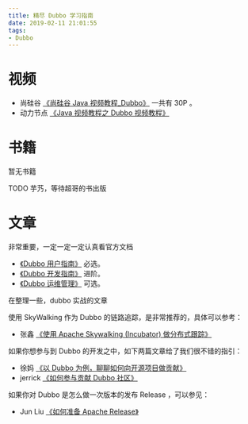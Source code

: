 ```yaml
---
title: 精尽 Dubbo 学习指南
date: 2019-02-11 21:01:55
tags:
- Dubbo
---
```


# 视频

- 尚硅谷 [《尚硅谷 Java 视频教程_Dubbo》](https://www.bilibili.com/video/av30612478) 一共有 30P 。
- 动力节点 [《Java 视频教程之 Dubbo 视频教程》](https://www.bilibili.com/video/av16942397)

# 书籍

暂无书籍

TODO 芋艿，等待超哥的书出版

# 文章

非常重要，一定一定一定认真看官方文档

- [《Dubbo 用户指南》](http://dubbo.apache.org/zh-cn/docs/user/quick-start.html) 必选。
- [《Dubbo 开发指南》](http://dubbo.apache.org/zh-cn/docs/dev/build.html) 进阶。
- [《Dubbo 运维管理》](http://dubbo.apache.org/zh-cn/docs/admin/install/provider-demo.html) 可选。

在整理一些，dubbo 实战的文章

使用 SkyWalking 作为 Dubbo 的链路追踪，是非常推荐的，具体可以参考：

- 张鑫 [《使用 Apache Skywalking (Incubator) 做分布式跟踪》](http://dubbo.apache.org/zh-cn/blog/tracing-with-skywalking.html)

如果你想参与到 Dubbo 的开发之中，如下两篇文章给了我们很不错的指引：

- 徐妈 [《以 Dubbo 为例，聊聊如何向开源项目做贡献》](http://dubbo.apache.org/zh-cn/blog/dubbo-contribue-to-opensource.html)
- jerrick [《如何参与贡献 Dubbo 社区》](http://dubbo.apache.org/zh-cn/blog/how-to-involve-dubbo-community.html)

如果你对 Dubbo 是怎么做一次版本的发布 Release ，可以参见：

- Jun Liu [《如何准备 Apache Release》](http://dubbo.apache.org/zh-cn/blog/prepare-an-apache-release.html)